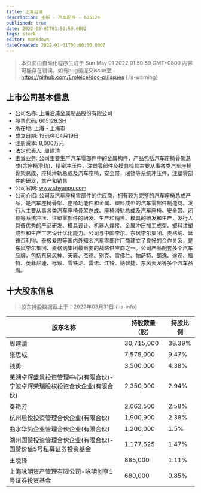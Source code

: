 ```yaml
---
title: 上海沿浦
description: 主板 - 汽车配件 - 605128
published: true
date: 2022-05-01T01:50:59.000Z
tags: stock
editor: markdown
dateCreated: 2022-01-01T00:00:00.000Z
---
```


> 本页面由自动化程序生成于 Sun May 01 2022 01:50:59 GMT+0800
> 内容可能存在错误，如有bug请提交issue至：https://github.com/Eroleice/doc-pi/issues
{.is-warning}

## 上市公司基本信息
- 公司名称: 上海沿浦金属制品股份有限公司
- 股票代码: 605128.SH
- 所在地: 上海 - 上海市
- 成立日期: 1999年04月19日
- 注册资本: 8,000万元
- 法定代表人: 周建清
- 主营业务: 公司主要生产汽车零部件中的金属构件，产品包括汽车座椅骨架总成(含座椅滑轨)，精密冲压件，注塑零部件及模具检具主要从事各类汽车座椅骨架总成，座椅滑轨总成及汽车座椅，安全带，闭锁等系统冲压件，注塑零部件的研发，生产和销售
- 公司官网: www.shyanpu.com
- 公司介绍: 公司系汽车座椅零部件的供应商，拥有较为完整的汽车座椅总成产品，是汽车座椅骨架、座椅功能件和金属、塑料成型的汽车零部件制造商。发行人主要从事各类汽车座椅骨架总成、座椅滑轨总成及汽车座椅、安全带、闭锁等系统冲压、注塑零部件的研发、生产和销售、模具的研发和生产，发行人具备优秀的产品研发、模具设计、机器人焊接、金属冲压加工成型、塑料注塑成型和生产工艺设计优化能力。公司与中国李尔、东风李尔集团、麦格纳、延锋百利得、泰极爱思等国内外知名汽车零部件厂商建立了良好的合作关系，是东风李尔集团、麦格纳集团最重要的战略供应商之一。公司产品配套多个汽车品牌，包括东风风神、天籁、杰德、别克、雪佛兰、帕萨特、朗逸、途观、福特、英菲尼迪、标致、雪铁龙、雷诺、江铃、纳智捷、东风天龙等多个汽车品牌。


## 十大股东信息
> 股东持股数据截止于：2022年03月31日
{.is-info}

| 股东名称 | 持股数量（股） | 持股比例 |
| --- | --- | --- |
| 周建清 | 30,715,000 | 38.39% |
| 张思成 | 7,575,000 | 9.47% |
| 钱勇 | 3,500,000 | 4.38% |
| 芜湖卓辉盛景投资管理中心(有限合伙)-宁波卓辉荣瑞股权投资合伙企业(有限合伙) | 2,350,000 | 2.94% |
| 秦艳芳 | 2,062,500 | 2.58% |
| 杭州启悦投资管理合伙企业(有限合伙) | 1,900,900 | 2.38% |
| 曲水华简企业管理合伙企业(有限合伙) | 1,200,000 | 1.5% |
| 湖州国赞投资管理合伙企业(有限合伙)-国赞价值5号私募证券投资基金 | 1,177,625 | 1.47% |
| 王晓锋 | 885,000 | 1.11% |
| 上海咏明资产管理有限公司-咏明创享1号证券投资基金 | 680,000 | 0.85% |




